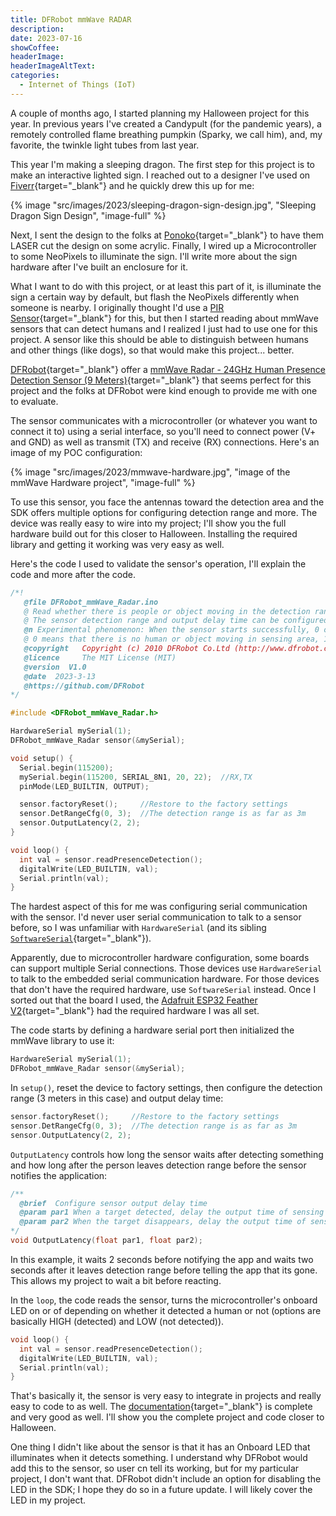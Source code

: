 ```yaml
---
title: DFRobot mmWave RADAR
description: 
date: 2023-07-16
showCoffee: 
headerImage: 
headerImageAltText: 
categories:
  - Internet of Things (IoT)
---
```


A couple of months ago, I started planning my Halloween project for this year. In previous years I've created a Candypult (for the pandemic years), a remotely controlled flame breathing pumpkin (Sparky, we call him), and, my favorite, the twinkle light tubes from last year.

This year I'm making a sleeping dragon. The first step for this project is to make an interactive lighted sign. I reached out to a designer I've used on [Fiverr](https://www.fiverr.com/andraeus){target="_blank"} and he quickly drew this up for me:

{% image "src/images/2023/sleeping-dragon-sign-design.jpg", "Sleeping Dragon Sign Design", "image-full" %}

Next, I sent the design to the folks at [Ponoko](https://www.ponoko.com/){target="_blank"} to have them LASER cut the design on some acrylic. Finally, I wired up a Microcontroller to some NeoPixels to illuminate the sign.  I'll write more about the sign hardware after I've built an enclosure for it. 

What I want to do with this project, or at least this part of it, is illuminate the sign a certain way by default, but flash the NeoPixels differently when someone is nearby. I originally thought I'd use a [PIR Sensor](https://learn.adafruit.com/pir-passive-infrared-proximity-motion-sensor/how-pirs-work){target="_blank"} for this, but then I started reading about mmWave sensors that can detect humans and I realized I just had to use one for this project. A sensor like this should be able to distinguish between humans and other things (like dogs), so that would make this project... better.

[DFRobot](https://www.dfrobot.com/){target="_blank"} offer a [mmWave Radar - 24GHz Human Presence Detection Sensor (9 Meters)](https://www.dfrobot.com/product-2282.html){target="_blank"} that seems perfect for this project and the folks at DFRobot were kind enough to provide me with one to evaluate.

The sensor communicates with a microcontroller (or whatever you want to connect it to) using a serial interface, so you'll need to connect power (V+ and GND) as well as transmit (TX) and receive (RX) connections. Here's an image of my POC configuration:

{% image "src/images/2023/mmwave-hardware.jpg", "image of the mmWave Hardware project", "image-full" %}

To use this sensor, you face the antennas toward the detection area and the SDK offers multiple options for configuring detection range and more. The device was really easy to wire into my project; I'll show you the full hardware build out for this closer to Halloween. Installing the required library and getting it working was very easy as well.

Here's the code I used to validate the sensor's operation, I'll explain the code and more after the code.

```c
/*!
   @file DFRobot_mmWave_Radar.ino
   @ Read whether there is people or object moving in the detection range of the sensor.
   @ The sensor detection range and output delay time can be configured. Also you can restore the sensor to factory default settings.
   @n Experimental phenomenon: When the sensor starts successfully, 0 or 1 will be printed on the serial monitor.
   @ 0 means that there is no human or object moving in sensing area, 1 means the oppposite.
   @copyright   Copyright (c) 2010 DFRobot Co.Ltd (http://www.dfrobot.com)
   @licence     The MIT License (MIT)
   @version  V1.0
   @date  2023-3-13
   @https://github.com/DFRobot
*/

#include <DFRobot_mmWave_Radar.h>

HardwareSerial mySerial(1);
DFRobot_mmWave_Radar sensor(&mySerial);

void setup() {
  Serial.begin(115200);
  mySerial.begin(115200, SERIAL_8N1, 20, 22);  //RX,TX
  pinMode(LED_BUILTIN, OUTPUT);

  sensor.factoryReset();     //Restore to the factory settings
  sensor.DetRangeCfg(0, 3);  //The detection range is as far as 3m
  sensor.OutputLatency(2, 2);
}

void loop() {
  int val = sensor.readPresenceDetection();
  digitalWrite(LED_BUILTIN, val);
  Serial.println(val);
}
```

The hardest aspect of this for me was configuring serial communication with the sensor. I'd never user serial communication to talk to a sensor before, so I was unfamiliar with `HardwareSerial` (and its sibling [`SoftwareSerial`](https://docs.arduino.cc/learn/built-in-libraries/software-serial){target="_blank"}).

Apparently, due to microcontroller hardware configuration, some boards can support multiple Serial connections. Those devices use `HardwareSerial` to talk to the embedded serial communication hardware. For those devices that don't have the required hardware, use `SoftwareSerial` instead.  Once I sorted out that the board I used, the [Adafruit ESP32 Feather V2](https://www.adafruit.com/product/5400){target="_blank"} had the required hardware I was all set.

The code starts by defining a hardware serial port then initialized the mmWave library to use it:

```c
HardwareSerial mySerial(1);
DFRobot_mmWave_Radar sensor(&mySerial);
```

In `setup()`, reset the device to factory settings, then configure the detection range (3 meters in this case) and output delay time:

```c
sensor.factoryReset();     //Restore to the factory settings
sensor.DetRangeCfg(0, 3);  //The detection range is as far as 3m
sensor.OutputLatency(2, 2);
```

`OutputLatency` controls how long the sensor waits after detecting something and how long after the person leaves detection range before the sensor notifies the application:

```c
/**
  @brief  Configure sensor output delay time 
  @param par1 When a target detected, delay the output time of sensing result, range：0~1638.375, unit: s 
  @param par2 When the target disappears, delay the output time of sensing result, range: 0~1638.375, unit: s
*/
void OutputLatency(float par1, float par2);
```

In this example, it waits 2 seconds before notifying the app and waits two seconds after it leaves detection range before telling the app that its gone.  This allows my project to wait a bit before reacting.

In the `loop`, the code reads the sensor, turns the microcontroller's onboard LED on or of depending on whether it detected a human or not (options are basically HIGH (detected) and LOW (not detected)). 

```c
void loop() {
  int val = sensor.readPresenceDetection();
  digitalWrite(LED_BUILTIN, val);
  Serial.println(val);
}
```

That's basically it, the sensor is very easy to integrate in projects and really easy to code to as well. The [documentation](https://wiki.dfrobot.com/mmWave_Radar_Human_Presence_Detection_SKU_SEN0395){target="_blank"} is complete and very good as well. I'll show you the complete project and code closer to Halloween.

One thing I didn't like about the sensor is that it has an Onboard LED that illuminates when it detects something. I understand why DFRobot would add this to the sensor, so user cn tell its working, but for my particular project, I don't want that. DFRobot didn't include an option for disabling the LED in the SDK; I hope they do so in a future update. I will likely cover the LED in my project.
